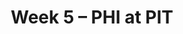 ---
layout: game
title: Week 5 – PHI at PIT
season: 2020
game_id: 2020_05_PHI_PIT
away_team: PHI
home_team: PIT
---